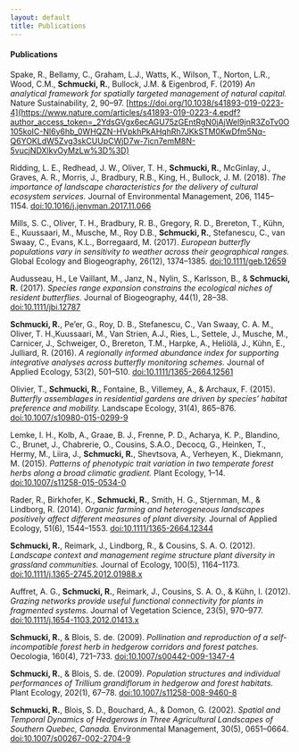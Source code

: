 ```yaml
---
layout: default
title: Publications
---
```


#### Publications

Spake, R., Bellamy, C., Graham, L.J., Watts, K., Wilson, T., Norton, L.R., Wood, C.M., **Schmucki, R.**, Bullock, J.M. & Eigenbrod, F. (2019) *An analytical framework for spatially targeted management of natural capital.* Nature Sustainability, 2, 90–97. [https://doi.org/10.1038/s41893-019-0223-4](https://www.nature.com/articles/s41893-019-0223-4.epdf?author_access_token=_2YdsGVgx6ecAGU75zGEntRgN0jAjWel9jnR3ZoTv0O105koIC-Nl6y6hb_0WHQZN-HVpkhPkAHqhRh7JKkSTM0KwDfm5Nq-Q6YOKLdW5Zvg3skCUUpCWjD7w-7icn7emM8N-5vucjNDXlkvOyMzLw%3D%3D)

Ridding, L. E., Redhead, J. W., Oliver, T. H., **Schmucki, R.**, McGinlay, J., Graves, A. R., Morris, J., Bradbury, R.B., King, H., Bullock, J. M. (2018). *The importance of landscape characteristics for the delivery of cultural ecosystem services.* Journal of Environmental Management, 206, 1145–1154. [doi:10.1016/j.jenvman.2017.11.066](https://doi.org/10.1016/j.jenvman.2017.11.066)

Mills, S. C., Oliver, T. H., Bradbury, R. B., Gregory, R. D., Brereton, T., Kühn, E., Kuussaari, M., Musche, M., Roy D.B., **Schmucki, R.**, Stefanescu, C., van Swaay, C., Evans, K.L., Borregaard, M. (2017). *European butterfly populations vary in sensitivity to weather across their geographical ranges.* Global Ecology and Biogeography, 26(12), 1374–1385. [doi:10.1111/geb.12659](https://doi.org/10.1111/geb.12659)

Audusseau, H., Le Vaillant, M., Janz, N., Nylin, S., Karlsson, B., & **Schmucki, R.** (2017). *Species range expansion constrains the ecological niches of resident butterflies.* Journal of Biogeography, 44(1), 28–38. [doi:10.1111/jbi.12787](https://doi.org/10.1111/jbi.12787)

**Schmucki, R.**, Pe’er, G., Roy, D. B., Stefanescu, C., Van Swaay, C. A. M., Oliver, T. H.,Kuussaari, M., Van Strien, A.J., Ries, L., Settele, J., Musche, M., Carnicer, J., Schweiger, O., Brereton, T.M., Harpke, A., Heliölä, J., Kühn, E.,  Julliard, R. (2016). *A regionally informed abundance index for supporting integrative analyses across butterfly monitoring schemes.* Journal of Applied Ecology, 53(2), 501–510. [doi:10.1111/1365-2664.12561](https://doi.org/10.1111/1365-2664.12561)

Olivier, T., **Schmucki, R.**, Fontaine, B., Villemey, A., & Archaux, F. (2015). *Butterfly assemblages in residential gardens are driven by species’ habitat preference and mobility.* Landscape Ecology, 31(4), 865–876. [doi:10.1007/s10980-015-0299-9](https://doi.org/10.1007/s10980-015-0299-9)

Lemke, I. H., Kolb, A., Graae, B. J., Frenne, P. D., Acharya, K. P., Blandino, C., Brunet, J., Chabrerie, O., Cousins, S.A.O., Decocq, G., Heinken, T., Hermy, M.,
Liira, J., **Schmucki, R.**, Shevtsova, A., Verheyen, K., Diekmann, M. (2015). *Patterns of phenotypic trait variation in two temperate forest herbs along a broad climatic gradient.* Plant Ecology, 1–14. [doi:10.1007/s11258-015-0534-0](https://doi.org/10.1007/s11258-015-0534-0)

Rader, R., Birkhofer, K., **Schmucki, R.**, Smith, H. G., Stjernman, M., & Lindborg, R. (2014). *Organic farming and heterogeneous landscapes positively affect different measures of plant diversity.* Journal of Applied Ecology, 51(6), 1544–1553. [doi:10.1111/1365-2664.12344](https://doi.org/10.1111/1365-2664.12344)

**Schmucki, R.**, Reimark, J., Lindborg, R., & Cousins, S. A. O. (2012). *Landscape context and management regime structure plant diversity in grassland communities.* Journal of Ecology, 100(5), 1164–1173. [doi:10.1111/j.1365-2745.2012.01988.x](https://doi.org/10.1111/j.1365-2745.2012.01988.x)

Auffret, A. G., **Schmucki, R.**, Reimark, J., Cousins, S. A. O., & Kühn, I. (2012). *Grazing networks provide useful functional connectivity for plants in fragmented systems.* Journal of Vegetation Science, 23(5), 970–977. [doi:10.1111/j.1654-1103.2012.01413.x](https://doi.org/10.1111/j.1654-1103.2012.01413.x)

**Schmucki, R.**, & Blois, S. de. (2009). *Pollination and reproduction of a self-incompatible forest herb in hedgerow corridors and forest patches.* Oecologia, 160(4), 721–733. [doi:10.1007/s00442-009-1347-4](https://doi.org/10.1007/s00442-009-1347-4)

**Schmucki, R.**, & Blois, S. de. (2009). *Population structures and individual performances of Trillium grandiflorum in hedgerow and forest habitats.* Plant Ecology, 202(1), 67–78. [doi:10.1007/s11258-008-9460-8](https://doi.org/10.1007/s11258-008-9460-8)

**Schmucki, R.**, Blois, S. D., Bouchard, A., & Domon, G. (2002). *Spatial and Temporal Dynamics of Hedgerows in Three Agricultural Landscapes of Southern Quebec, Canada.* Environmental Management, 30(5), 0651–0664. [doi:10.1007/s00267-002-2704-9](https://doi.org/10.1007/s00267-002-2704-9)
